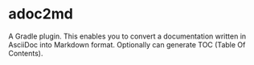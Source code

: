 # adoc2md
A Gradle plugin. This enables you to convert a documentation written in AsciiDoc into Markdown format. Optionally can generate TOC (Table Of Contents).
